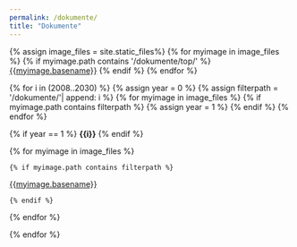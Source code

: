 ```yaml
---
permalink: /dokumente/
title: "Dokumente"
---
```


{% assign image_files = site.static_files%}
{% for myimage in image_files %}
  {% if myimage.path contains '/dokumente/top/' %}
<a href="{{ myimage.path }}">{{myimage.basename}}</a>
  {% endif %}
{% endfor %}



{% for i in (2008..2030) %}
  {% assign year = 0 %}
  {% assign filterpath = '/dokumente/'| append: i %}
  {% for myimage in image_files %}
    {% if myimage.path contains filterpath %}
      {% assign year = 1 %}
    {% endif %}
  {% endfor %}

  {% if year == 1 %}
<b>{{i}}</b>
  {% endif %}

  {% for myimage in image_files %}

    {% if myimage.path contains filterpath %}

<a href="{{ myimage.path }}">{{myimage.basename}}</a>

    {% endif %}


  {% endfor %}


{% endfor %}


